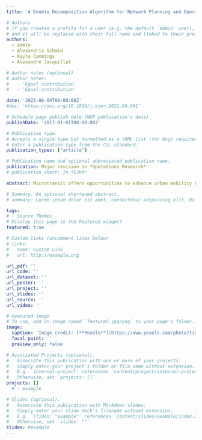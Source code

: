 ```yaml
---
title: 'A Double Decomposition Algorithm for Network Planning and Operations in Deviated Fixed-route Microtransit'

# Authors
# If you created a profile for a user (e.g. the default `admin` user), write the username (folder name) here
# and it will be replaced with their full name and linked to their profile.
authors:
  - admin
  - Alexandria Schmid
  - Kayla Cummings
  - Alexandre Jacquillat

# Author notes (optional)
# author_notes:
#   - 'Equal contribution'
#   - 'Equal contribution'

date: '2025-06-04T00:00:00Z'
#doi: 'https://doi.org/10.1016/j.ejor.2021.04.041'

# Schedule page publish date (NOT publication's date).
publishDate: '2017-01-01T00:00:00Z'

# Publication type.
# Accepts a single type but formatted as a YAML list (for Hugo requirements).
# Enter a publication type from the CSL standard.
publication_types: ["article"]

# Publication name and optional abbreviated publication name.
publication: Major revision in *Operations Research*
# publication_short: In *EJOR*

abstract: Microtransit offers opportunities to enhance urban mobility by combining the reliability of public transit and the flexibility of ride-sharing. This paper optimizes the design and operations of a deviated fixed-route microtransit system that relies on reference lines but is allowed to deviate in response to passenger requests. We formulate a Microtransit Network Design (MiND) model via two-stage stochastic integer optimization, with a first-stage network design and service scheduling structure and a second-stage vehicle routing structure. We derive a tight second-stage relaxation using a subpath-based representation of microtransit operations in a load-expanded network. We develop a double-decomposition algorithm combining Benders decomposition and subpath-based column generation. We prove that the algorithm maintains a valid optimality gap and converges to an optimal solution in a finite number of iterations. Results obtained with real-world data from Manhattan show that the methodology scales to large and otherwise-intractable instances, with up to 10-100 candidate lines and hundreds of stops. Comparisons with transit and ride-sharing suggest that microtransit can provide win-win outcomes toward efficient mobility (high demand coverage, low costs, high level of service), equitable mobility (broad geographic reach) and sustainable mobility (limited environmental footprint). We provide an open-source implementation to enable replication.

# Summary. An optional shortened abstract.
# summary: Lorem ipsum dolor sit amet, consectetur adipiscing elit. Duis posuere tellus ac convallis placerat. Proin tincidunt magna sed ex sollicitudin condimentum.

tags:
# - Source Themes
# Display this page in the Featured widget?
featured: true

# Custom links (uncomment lines below)
# links:
# - name: Custom Link
#   url: http://example.org

url_pdf: ''
url_code: ''
url_dataset: ''
url_poster: ''
url_project: ''
url_slides: ''
url_source: ''
url_video: ''

# Featured image
# To use, add an image named `featured.jpg/png` to your page's folder.
image:
  caption: 'Image credit: [**Pexels**](https://www.pexels.com/photo/timelapse-photography-of-city-1494582/)'
  focal_point: ''
  preview_only: false

# Associated Projects (optional).
#   Associate this publication with one or more of your projects.
#   Simply enter your project's folder or file name without extension.
#   E.g. `internal-project` references `content/project/internal-project/index.md`.
#   Otherwise, set `projects: []`.
projects: []
  # - example

# Slides (optional).
#   Associate this publication with Markdown slides.
#   Simply enter your slide deck's filename without extension.
#   E.g. `slides: "example"` references `content/slides/example/index.md`.
#   Otherwise, set `slides: ""`.
slides: #example
---
```


<!-- {{% callout note %}}
This work is driven by the results in my [previous paper](/publication/conference-paper/) on LLMs.

{{% callout note %}}
Create your slides in Markdown - click the *Slides* button to check out the example.
{{% /callout %}}

Add the publication's **full text** or **supplementary notes** here. You can use rich formatting such as including [code, math, and images](https://docs.hugoblox.com/content/writing-markdown-latex/). --!>
